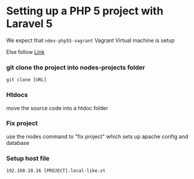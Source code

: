 # Setting up a PHP 5 project with Laravel 5

We expect that `ndev-php55-vagrant` Vagrant Virtual machine is setup

Else follow [Link](https://github.com/nodes-php/readme/blob/master/Guides/Setup/setup-php5-local-enviroment.md)

### git clone the project into nodes-projects folder
`git clone [URL]` 

### Htdocs
move the source code into a htdoc folder

### Fix project
use the nodes command to "fix project" which sets up apache config and database

### Setup host file
```
192.168.10.16 [PROJECT].local-like.st
```
